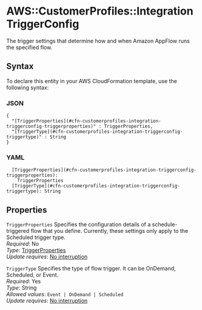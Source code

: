 # AWS::CustomerProfiles::Integration TriggerConfig<a name="aws-properties-customerprofiles-integration-triggerconfig"></a>

The trigger settings that determine how and when Amazon AppFlow runs the specified flow\.

## Syntax<a name="aws-properties-customerprofiles-integration-triggerconfig-syntax"></a>

To declare this entity in your AWS CloudFormation template, use the following syntax:

### JSON<a name="aws-properties-customerprofiles-integration-triggerconfig-syntax.json"></a>

```
{
  "[TriggerProperties](#cfn-customerprofiles-integration-triggerconfig-triggerproperties)" : TriggerProperties,
  "[TriggerType](#cfn-customerprofiles-integration-triggerconfig-triggertype)" : String
}
```

### YAML<a name="aws-properties-customerprofiles-integration-triggerconfig-syntax.yaml"></a>

```
  [TriggerProperties](#cfn-customerprofiles-integration-triggerconfig-triggerproperties):
    TriggerProperties
  [TriggerType](#cfn-customerprofiles-integration-triggerconfig-triggertype): String
```

## Properties<a name="aws-properties-customerprofiles-integration-triggerconfig-properties"></a>

`TriggerProperties` <a name="cfn-customerprofiles-integration-triggerconfig-triggerproperties"></a>
Specifies the configuration details of a schedule\-triggered flow that you define\. Currently, these settings only apply to the Scheduled trigger type\.  
_Required_: No  
_Type_: [TriggerProperties](aws-properties-customerprofiles-integration-triggerproperties.md)  
_Update requires_: [No interruption](https://docs.aws.amazon.com/AWSCloudFormation/latest/UserGuide/using-cfn-updating-stacks-update-behaviors.html#update-no-interrupt)

`TriggerType` <a name="cfn-customerprofiles-integration-triggerconfig-triggertype"></a>
Specifies the type of flow trigger\. It can be OnDemand, Scheduled, or Event\.  
_Required_: Yes  
_Type_: String  
_Allowed values_: `Event | OnDemand | Scheduled`  
_Update requires_: [No interruption](https://docs.aws.amazon.com/AWSCloudFormation/latest/UserGuide/using-cfn-updating-stacks-update-behaviors.html#update-no-interrupt)
